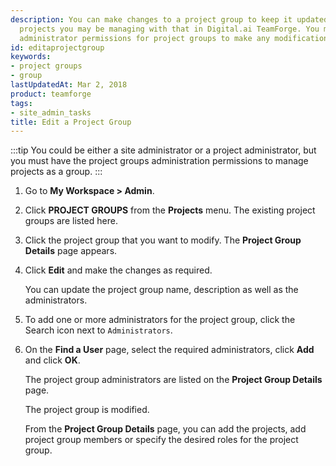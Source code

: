 ```yaml
---
description: You can make changes to a project group to keep it updated with the various
  projects you may be managing with that in Digital.ai TeamForge. You must have the
  administrator permissions for project groups to make any modifications.
id: editaprojectgroup
keywords:
- project groups
- group
lastUpdatedAt: Mar 2, 2018
product: teamforge
tags:
- site_admin_tasks
title: Edit a Project Group
---
```


:::tip
You could be either a site administrator or a project administrator, but you must have the project groups administration permissions to manage projects as a group.
:::
1. Go to **My Workspace > Admin**.
2. Click **PROJECT GROUPS** from the **Projects** menu.
   The existing project groups are listed here.
3. Click the project group that you want to modify. The **Project Group Details** page appears.
4. Click **Edit** and make the changes as required.
   
   You can update the project group name, description as well as the administrators.
5. To add one or more administrators for the project group, click the Search icon next to `Administrators`.
6. On the **Find a User** page, select the required administrators, click **Add** and click **OK**.
   
   The project group administrators are listed on the **Project Group Details** page.
   
   The project group is modified.

   From the **Project Group Details** page, you can add the projects, add project group members or specify the desired roles for the project group.

